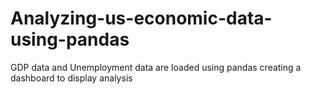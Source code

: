 # Analyzing-us-economic-data-using-pandas
GDP data and Unemployment data are loaded using pandas
creating a dashboard to display analysis
